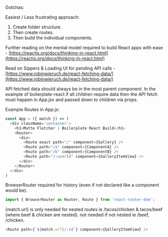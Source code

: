 Gotchas:

Easiest / Less frustrating approach:

1. Create folder structure.
2. Then create routes.
3. Then build the individual components.

Further reading on the mental model required to build React apps with ease - [https://reactjs.org/docs/thinking-in-react.html](https://reactjs.org/docs/thinking-in-react.html)

Read on Sippers & Loading UI for pending API calls - [https://www.robinwieruch.de/react-fetching-data/](https://www.robinwieruch.de/react-fetching-data/)

API fetched data should always be in the most parent component. In the example of boilerplate-react if all children require data then the API fetch must happen in App.jsx and passed down to children via props.

Example Routes in App.js:

```js
const App = ({ match }) => (
  <div className='container'>
    <h1>Matte Fletcher | Boilerplate React Build</h1>
    <Router>
      <div>
        <Route exact path="/" component={Gallery} />
        <Route path="/a" component={ComponentA} />
        <Route path="/b" component={ComponentB} />
        <Route path="/:userId" component={GalleryItemView} />
      </div>
    </Router>
  </div>
)
```

BrowserRouter required for history \(even if not declared like a component would be\).

```js
import { BrowserRouter as Router, Route } from 'react-router-dom';
```

{match.url} is only needed for nested routes ie /tacos/chicken & tacos/beef \(where beef & chicken are nested\). not needed if not nested ie /beef, /chicken.

```js
<Route path={`${match.url}/:id`} component={GalleryItemView} />
```



